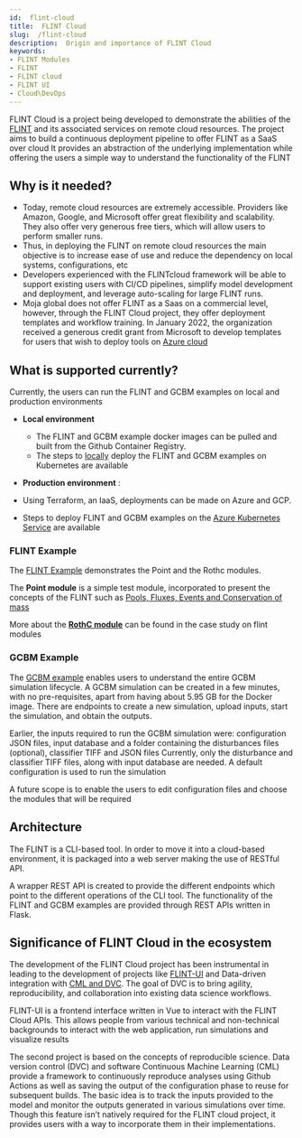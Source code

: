 ```yaml
---
id:  flint-cloud
title:  FLINT Cloud
slug:  /flint-cloud
description:  Origin and importance of FLINT Cloud
keywords:
- FLINT Modules
- FLINT
- FLINT cloud
- FLINT UI
- Cloud\DevOps
---
```


FLINT Cloud is a project being developed to demonstrate the abilities of the [FLINT](https://docs.moja.global/en/master/FLINT/index.html) and its associated services on remote cloud resources. The project aims to build a continuous deployment pipeline to offer FLINT as a SaaS over cloud
It provides an abstraction of the underlying implementation while offering the users a simple way to understand the functionality of the FLINT

## Why is it needed?
- Today, remote cloud resources are extremely accessible. Providers like Amazon, Google, and Microsoft offer great flexibility and scalability. They also offer very generous free tiers, which will allow users to perform smaller runs.
- Thus, in deploying the FLINT on remote cloud resources the main objective is to increase ease of use and reduce the dependency on local systems, configurations, etc 
- Developers experienced with the FLINTcloud framework will be able to support existing users with CI/CD pipelines, simplify model development and deployment, and leverage auto-scaling for large FLINT runs.
- Moja global does not offer FLINT as a Saas on a commercial level, however, through the FLINT Cloud project, they offer deployment templates and workflow training. In January 2022, the organization received a generous credit grant from Microsoft to develop templates for users that wish to deploy tools on [Azure cloud](https://moja.global/moja-global-wins-azure-cloud-grant/)

## What is supported currently?
Currently, the users can run the FLINT and GCBM examples on local and production environments

- **Local environment** 
  - The FLINT and GCBM example docker images can be pulled and built from the Github Container Registry. 
  - The steps to [locally](https://github.com/moja-global/FLINT.Cloud/tree/master/kubernetes/local) deploy the FLINT and GCBM examples on Kubernetes are available 
 
- **Production environment** : 
 - Using Terraform, an IaaS, deployments can be made on Azure and GCP.
 - Steps to deploy FLINT and GCBM examples on the [Azure Kubernetes Service](https://github.com/moja-global/FLINT.Cloud/tree/master/kubernetes/azure) are available

### FLINT Example 
The [FLINT Example](https://github.com/moja-global/FLINT.Cloud/tree/master/local/rest_api_flint.example) demonstrates the Point and the Rothc modules. 

The **Point module** is a simple test module, incorporated to present the concepts of the FLINT such as [Pools, Fluxes, Events and Conservation of mass](https://docs.moja.global/en/master/FLINT/UnderstandingFLINT/MojaFlint/index.html)

More about the [**RothC module**](https://community.moja.global/case-studies/introduction-to-flint-modules#rothc-soil-carbon-module) can be found in the case study on flint modules


### GCBM Example

The [GCBM example](https://github.com/moja-global/FLINT.Cloud/tree/master/local/rest_api_gcbm) enables users to understand the entire GCBM simulation lifecycle. A GCBM simulation can be created in a few minutes, with no pre-requisites, apart from having about 5.95 GB for the Docker image. There are endpoints to create a new simulation, upload inputs, start the simulation, and obtain the outputs.

Earlier, the inputs required to run the GCBM simulation were: configuration JSON files, input database and a folder containing the disturbances files (optional), classifier TIFF and JSON files
Currently, only the disturbance and classifier TIFF files, along with input database are needed. A default configuration is used to run the simulation

A future scope is to enable the users to edit configuration files and choose the modules that will be required

## Architecture

The FLINT is a CLI-based tool. In order to move it into a cloud-based environment, it is packaged into a web server making the use of RESTful API.  
 
A wrapper REST API is created to provide the different endpoints which point to the different operations of the CLI tool. The functionality of the FLINT and GCBM examples are provided through REST APIs written in Flask. 
 
## Significance of FLINT Cloud in the ecosystem

The development of the FLINT Cloud project has been instrumental in leading to the development of projects like [FLINT-UI](https://github.com/moja-global/FLINT-UI) and Data-driven integration with [CML and DVC](https://cml.dev/). The goal of DVC is to bring agility, reproducibility, and collaboration into existing data science workflows. 

FLINT-UI is a frontend interface written in Vue to interact with the FLINT Cloud APIs. This allows people from various technical and non-technical backgrounds to interact with the web application, run simulations and visualize results

The second project is based on the concepts of reproducible science. 
Data version control (DVC) and software Continuous Machine Learning (CML) provide a framework to continuously reproduce analyses using Github Actions as well as saving the output of the configuration phase to reuse for subsequent builds. The basic idea is to track the inputs provided to the model and monitor the outputs generated in various simulations over time. Though this feature isn’t natively required for the FLINT cloud project, it provides users with a way to incorporate them in their implementations. 


